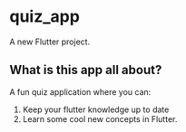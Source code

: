 # quiz_app

A new Flutter project.

## What is this app all about?

A fun quiz application where you can:

1. Keep your flutter knowledge up to date
2. Learn some cool new concepts in Flutter.
